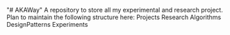 "# AKAWay" 
A repository to store all my experimental and research project. Plan to maintain the following structure here:
	<REPOSITORY>
		Projects
			<Project1>
				<Component1>
				<Component2>
			<Project2>
		Research
			Algorithms
			DesignPatterns
		Experiments
